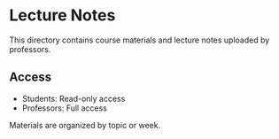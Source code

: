 # Lecture Notes

This directory contains course materials and lecture notes uploaded by professors.

## Access
- Students: Read-only access
- Professors: Full access

Materials are organized by topic or week.
